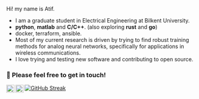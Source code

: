 Hi! my name is Atif.
- I am a graduate student in Electrical Engineering at Bilkent University.
- **python**, **matlab** and **C/C++**. (also exploring **rust** and **go**)
- docker, terraform, ansible. 
- Most of my current research is driven by trying to find robust training methods for analog neural networks, specifically for applications in wireless communications.
- I love trying and testing new software and contributing to open source.
### 🤝 Please feel free to get in touch! 
<a href="https://www.linkedin.com/in/ioAtif/"><img align="left" src="https://raw.githubusercontent.com/yushi1007/yushi1007/main/images/linkedin.svg" alt="Muhammad Atif Ali | LinkedIn" width="21px"/></a>
<a href="https://instagram.com/matifali"><img align="left" src="https://raw.githubusercontent.com/yushi1007/yushi1007/main/images/instagram.svg" alt="Atif | Instagram" width="21px"/></a>

[![GitHub Streak](https://streak-stats.demolab.com?user=matifali&theme=github-dark-blue&hide_border=true&date_format=M%20j%5B%2C%20Y%5D)](https://git.io/streak-stats)
